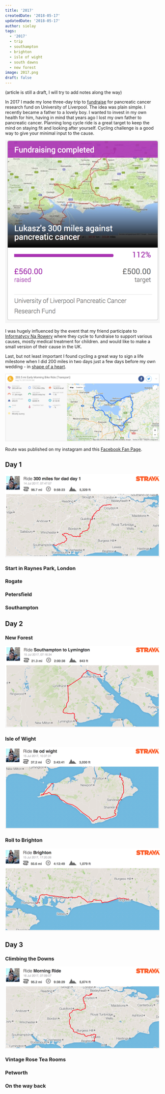 ```yaml
---
title: '2017'
createdDate: '2018-05-17'
updatedDate: '2018-05-17'
author: sielay
tags:
  - '2017'
  - trip
  - southampton
  - brighton
  - isle of wight
  - south dawns
  - new forest
image: 2017.png
draft: false
---
```


(article is still a draft, I will try to add notes along the way)

In 2017 I made my lone three-day trip to [fundraise](https://www.justgiving.com/fundraising/300mfordad) for pancreatic cancer research fund on University of Liverpool.
The idea was plain simple. I recently became a father to a lovely boy. I wanted to invest in my own health for him,
having in mind that years ago I lost my own father to pancreatic cancer. Planning long cycle ride is a great target
to keep the mind on staying fit and looking after yourself. Cycling challenge is a good way to give your minimal input
to the cause.

![2017 Fundrising 300MilesForDad](./2017.png)

I was hugely influenced by the event that my friend participate to [Informatycy Na Rowery](http://informatycynarowery.pl/) where they cycle to fundraise
to support various causes, mostly medical treatment for children. and would like to make a small version of their
cause in the UK.

Last, but not least important I found cycling a great way to sign a life milestone when I did 200 miles in two days
just a few days before my own wedding - in [shape of a heart](https://www.endomondo.com/users/4516509/workouts/2292226860).

![2013 Cycling before wedding](./2013.png)

Route was published on my instagram and this [Facebook Fan Page](https://www.facebook.com/300milesfordad/).

## Day 1

![2017 300miles for data day 1](./2017-1.png)

### Start in Raynes Park, London

<div><instagram-embed url='https://www.instagram.com/p/BWhJATTlMS7/' maxWidth={320} hideCaption={false} containerTagName='div'/></div>

### Rogate

<div><instagram-embed url='https://www.instagram.com/p/BWh-QI_lPDd/' maxWidth={320} hideCaption={false} containerTagName='div'/></div>

### Petersfield

<div><instagram-embed url='https://www.instagram.com/p/BWiBJCOl6ZI/' maxWidth={320} hideCaption={false} containerTagName='div'/></div>

### Southampton

<div><instagram-embed url='https://www.instagram.com/p/BWisgrOFP7r/' maxWidth={320} hideCaption={false} containerTagName='div'/></div>

## Day 2

### New Forest

![2017 300miles for data day 2 new forest](./2017-2.png)

<div><instagram-embed url='https://instagram.com/p/BWj9GGrlIh7' maxWidth={320} hideCaption={false} containerTagName='div'/></div>

### Isle of Wight

![2017 300miles for data day 2 isle of wight](./2017-3.png)

<div><instagram-embed url='https://instagram.com/p/BWkSv9Plc9z' maxWidth={320} hideCaption={false} containerTagName='div'/></div>

<div><instagram-embed url='https://instagram.com/p/BWkreUqFj9s' maxWidth={320} hideCaption={false} containerTagName='div'/></div>

### Roll to Brighton

![2017 300miles for data day 2 portsmouth to brigton](./2017-4.png)

<div><instagram-embed url='https://instagram.com/p/BWlLZ6MlX2g' maxWidth={320} hideCaption={false} containerTagName='div'/></div>

## Day 3

### Climbing the Downs

![2017 300miles for data day 3 dawns and surrey hills](./2017-5.png)

<div><instagram-embed url='https://instagram.com/p/BWmYVE1l2No' maxWidth={320} hideCaption={false} containerTagName='div'/></div>

<div><instagram-embed url='https://instagram.com/p/BWmvQpJFlR1' maxWidth={320} hideCaption={false} containerTagName='div'/></div>

### Vintage Rose Tea Rooms

<div><instagram-embed url='https://instagram.com/p/BWmvRgSlivi' maxWidth={320} hideCaption={false} containerTagName='div'/></div>

### Petworth

<div><instagram-embed url='https://instagram.com/p/BWm1HjYFUgg' maxWidth={320} hideCaption={false} containerTagName='div'/></div>

### On the way back

<div><instagram-embed url='https://instagram.com/p/BWnY_WJFJXO' maxWidth={320} hideCaption={false} containerTagName='div'/></div>
